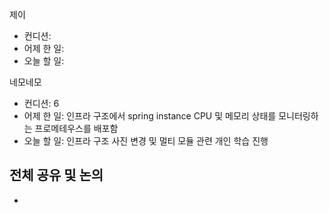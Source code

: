 
제이
- 컨디션: 
- 어제 한 일: 
- 오늘 할 일: 

네모네모
 - 컨디션: 6
- 어제 한 일: 인프라 구조에서 spring instance CPU 및 메모리 상태를 모니터링하는  프로메테우스를 배포함
- 오늘 할 일: 인프라 구조 사진 변경 및 멀티 모듈 관련 개인 학습 진행

## 전체 공유 및 논의
- 
